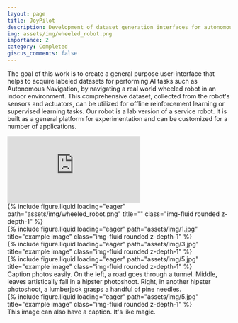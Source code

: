 ```yaml
---
layout: page
title: JoyPilot
description: Development of dataset generation interfaces for autonomous navigation of wheeled robots
img: assets/img/wheeled_robot.png
importance: 2
category: Completed
giscus_comments: false
---
```

The goal of this work is to create a general purpose user-interface that helps to acquire labeled datasets for
performing AI tasks such as Autonomous Navigation, by navigating a real world wheeled robot in an
indoor environment. This comprehensive dataset, collected from the robot's sensors and actuators, can be utilized for offline reinforcement learning or supervised learning tasks. 
Our robot is a lab version of a service robot. It is built as a general platform for
experimentation and can be customized for a number of applications.

<div class="row justify-content-center">
    <div class="col-lg-10 col-md-12 mt-3 mt-md-0">
        <div class="video-container">
            <iframe src="https://www.youtube.com/embed/l8ZkpbIXRls" frameborder="0" allowfullscreen></iframe>
        </div>
    </div>
</div>
<div class="row">
    <div class="col-sm-4 mt-3 mt-md-0">
        {% include figure.liquid loading="eager" path="assets/img/wheeled_robot.png" title="" class="img-fluid rounded z-depth-1" %}
    </div>
</div>


<div class="row">
    <div class="col-sm mt-3 mt-md-0">
        {% include figure.liquid loading="eager" path="assets/img/1.jpg" title="example image" class="img-fluid rounded z-depth-1" %}
    </div>
    <div class="col-sm mt-3 mt-md-0">
        {% include figure.liquid loading="eager" path="assets/img/3.jpg" title="example image" class="img-fluid rounded z-depth-1" %}
    </div>
    <div class="col-sm mt-3 mt-md-0">
        {% include figure.liquid loading="eager" path="assets/img/5.jpg" title="example image" class="img-fluid rounded z-depth-1" %}
    </div>
</div>
<div class="caption">
    Caption photos easily. On the left, a road goes through a tunnel. Middle, leaves artistically fall in a hipster photoshoot. Right, in another hipster photoshoot, a lumberjack grasps a handful of pine needles.
</div>
<div class="row">
    <div class="col-sm mt-3 mt-md-0">
        {% include figure.liquid loading="eager" path="assets/img/5.jpg" title="example image" class="img-fluid rounded z-depth-1" %}
    </div>
</div>
<div class="caption">
    This image can also have a caption. It's like magic.
</div>


